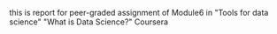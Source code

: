 this is report for peer-graded assignment of Module6 in "Tools for data science"
"What is Data Science?"
Coursera
